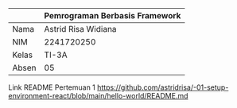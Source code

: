 |        |   Pemrograman Berbasis Framework   |
|--------|------------------------------------|
|Nama    | Astrid Risa Widiana                |
|NIM     | 2241720250                         |
|Kelas   | TI-3A                              |
|Absen   | 05                                 |

Link README Pertemuan 1
https://github.com/astridrisa/-01-setup-environment-react/blob/main/hello-world/README.md
